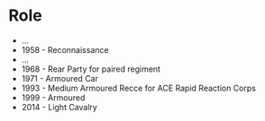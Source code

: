 # Role

* ...
* 1958 - Reconnaissance
* ...
* 1968 - Rear Party for paired regiment
* 1971 - Armoured Car
* 1993 - Medium Armoured Recce for ACE Rapid Reaction Corps
* 1999 - Armoured
* 2014 - Light Cavalry
